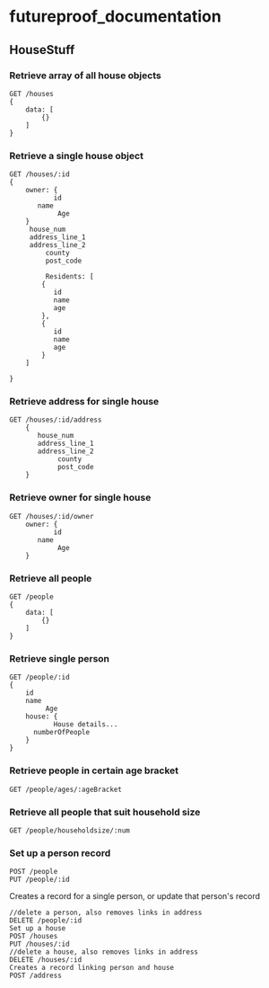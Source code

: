 # futureproof_documentation


## HouseStuff

### Retrieve array of all house objects
```
GET /houses
{
    data: [
        {}
    ]
}
```

### Retrieve a single house object
```
GET /houses/:id
{
    owner: {
           id
       name
            Age
    }
     house_num
     address_line_1
     address_line_2
         county
         post_code
         
         Residents: [
        {
           id
           name
           age
        },
        {
           id
           name
           age
        }
    ]
    
}
```
### Retrieve address for single house
```
GET /houses/:id/address
    {
       house_num
       address_line_1
       address_line_2
            county
            post_code
    }
```

### Retrieve owner for single house

```
GET /houses/:id/owner
    owner: {
           id
       name
            Age
    }
```

### Retrieve all people
```
GET /people
{
    data: [
        {}
    ]
}
```
### Retrieve single person
```
GET /people/:id
{
    id
    name
         Age
    house: {
           House details...
      numberOfPeople
    }
}
```

### Retrieve people in certain age bracket
```
GET /people/ages/:ageBracket
```
### Retrieve all people that suit household size
```
GET /people/householdsize/:num
```
### Set up a person record
```
POST /people
PUT /people/:id
```
Creates a record for a single person, or update that person's record
```
//delete a person, also removes links in address
DELETE /people/:id
Set up a house
POST /houses
PUT /houses/:id
//delete a house, also removes links in address
DELETE /houses/:id
Creates a record linking person and house
POST /address
```
